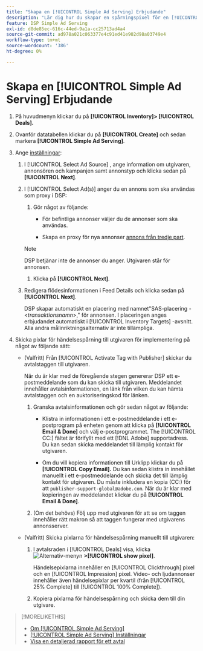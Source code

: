 ```yaml
---
title: "Skapa en [!UICONTROL Simple Ad Serving] Erbjudande"
description: "Lär dig hur du skapar en spårningspixel för en [!UICONTROL Simple Ad Serving] affär."
feature: DSP Simple Ad Serving
exl-id: d8de85ec-616c-44ed-9a1a-cc25713ad4a4
source-git-commit: ad978a021c063377e4c91ed41e902d98a03749e4
workflow-type: tm+mt
source-wordcount: '386'
ht-degree: 0%

---
```


# Skapa en [!UICONTROL Simple Ad Serving] Erbjudande

1. På huvudmenyn klickar du på **[!UICONTROL Inventory]> [!UICONTROL Deals].**

1. Ovanför datatabellen klickar du på **[!UICONTROL Create]** och sedan markera **[!UICONTROL Simple Ad Serving]**.

1. Ange [inställningar](simple-deal-settings.md):

   1. I [!UICONTROL Select Ad Source] , ange information om utgivaren, annonsören och kampanjen samt annonstyp och klicka sedan på **[!UICONTROL Next]**.

   1. I [!UICONTROL Select Ad(s)] anger du en annons som ska användas som proxy i DSP:

      1. Gör något av följande:

         * För befintliga annonser väljer du de annonser som ska användas.

         * Skapa en proxy för nya annonser [annons från tredje part](/help/dsp/campaign-management/ads/ad-create-multiple.md).
      >[!NOTE]
      > DSP betjänar inte de annonser du anger. Utgivaren står för annonsen.

      1. Klicka på **[!UICONTROL Next]**.
   1. Redigera flödesinformationen i Feed Details och klicka sedan på **[!UICONTROL Next]**.

      DSP skapar automatiskt en placering med namnet&quot;SAS-placering - &lt;*transaktionsnamn*>,&quot; för annonsen. I placeringen anges erbjudandet automatiskt i [!UICONTROL Inventory Targets] -avsnitt. Alla andra målinriktningsalternativ är inte tillämpliga.



1. Skicka pixlar för händelsespårning till utgivaren för implementering på något av följande sätt:

   * (Valfritt) Från [!UICONTROL Activate Tag with Publisher] skickar du avtalstaggen till utgivaren.

      När du är klar med de föregående stegen genererar DSP ett e-postmeddelande som du kan skicka till utgivaren. Meddelandet innehåller avtalsinformationen, en länk från vilken du kan hämta avtalstaggen och en auktoriseringskod för länken.

      1. Granska avtalsinformationen och gör sedan något av följande:

         * Klistra in informationen i ett e-postmeddelande i ett e-postprogram på enheten genom att klicka på **[!UICONTROL Email & Done]** och välj e-postprogrammet. The [!UICONTROL CC:] fältet är förifyllt med ett [!DNL Adobe] supportadress. Du kan sedan skicka meddelandet till lämplig kontakt för utgivaren.

         * Om du vill kopiera informationen till Urklipp klickar du på **[!UICONTROL Copy Email].** Du kan sedan klistra in innehållet manuellt i ett e-postmeddelande och skicka det till lämplig kontakt för utgivaren. Du måste inkludera en kopia (CC:) för att `publisher-support-global@adobe.com`. När du är klar med kopieringen av meddelandet klickar du på **[!UICONTROL Email & Done]**.
      1. (Om det behövs) Följ upp med utgivaren för att se om taggen innehåller rätt makron så att taggen fungerar med utgivarens annonsserver.
   * (Valfritt) Skicka pixlarna för händelsespårning manuellt till utgivaren:

      1. I avtalsraden i [!UICONTROL Deals] visa, klicka ![Alternativ-menyn](/help/dsp/assets/options-menu.png) **>[!UICONTROL show pixel]**.

         Händelsepixlarna innehåller en [!UICONTROL Clickthrough] pixel och en [!UICONTROL Impression] pixel. Video- och ljudannonser innehåller även händelsepixlar per kvartil (från [!UICONTROL 25% Complete] till [!UICONTROL 100% Complete]).

      1. Kopiera pixlarna för händelsespårning och skicka dem till din utgivare.



>[!MORELIKETHIS]
>
>* [Om [!UICONTROL Simple Ad Serving]](simple-deal-about.md)
>* [[!UICONTROL Simple Ad Serving] Inställningar](simple-deal-settings.md)
>* [Visa en detaljerad rapport för ett avtal](/help/dsp/inventory/deal-view-report.md)


<!-- add back when reimplemented:
>* [View Event-Tracking Pixels for a [!UICONTROL Simple Ad Serving] Deal](simple-deal-show-pixels.md)
-->
